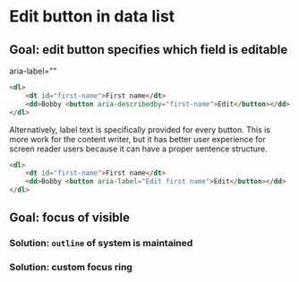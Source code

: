 # Edit button in data list

## Goal: edit button specifies which field is editable

<!--
id: bc916d24-fe42-4eee-9075-d95ac5b5589f
wcag: 1.3.1
-->

aria-label=""

```html
<dl>
	<dt id="first-name">First name</dt>
	<dd>Bobby <button aria-describedby="first-name">Edit</button></dd>
</dl>
```

Alternatively, label text is specifically provided for every button. This is more work for the content writer, but it has better user experience for screen reader users because it can have a proper sentence structure.

```html
<dl>
	<dt id="first-name">First name</dt>
	<dd>Bobby <button aria-label="Edit first name">Edit</button></dd>
</dl>
```

## Goal: focus of visible

### Solution: `outline` of system is maintained

<!--
id: 115be827-5575-45e5-b93b-7a9a255dff4e
wcag: 1.4.1
-->

### Solution: custom focus ring

<!--
id: 0c41882d-0369-4273-b9b8-d6929796d332
wcag: 1.4.1
-->
